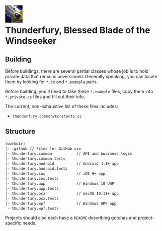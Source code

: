 <h1>
    <div>
        <img src=".github/inv_sword_39.jpg" alt="Thunderfury">
    </div>
    <span>Thunderfury, Blessed Blade of the Windseeker</span>
</h1>

## Building

Before buildings, there are several partial classes whose job
is to hold private data that remains unversioned. Generally speaking,
you can locate them by looking for `*.cs` and `*.example` pairs.

Before building, you'll need to take these `*.example` files, copy them
into `*.private.cs` files and fill out their info.

The current, non-exhaustive list of these files includes:
- `thunderfury.common/Constants.cs`

## Structure

```
(workdir)
|- .github // Files for GitHub use
|- thunderfury.common           // API and business logic
|- thunderfury.common.tests
|- thunderfury.android          // Android 4.1+ app
|- thunderfury.android.tests
|- thunderfury.ios              // iOS 9+ app
|- thunderfury.ios.tests
|- thunderfury.uwp              // Windows 10 UWP
|- thunderfury.uwp.tests
|- thunderfury.osx              // macOS 10.11+ app
|- thunderfury.osx.tests
|- thunderfury.wpf              // Windows WPF app
`- thunderfury.wpf.tests
```

Projects should also each have a `README` describing gotchas and
project-specific needs.
